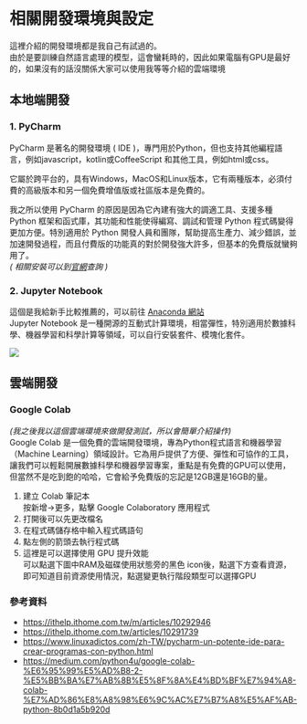 # 相關開發環境與設定

這裡介紹的開發環境都是我自己有試過的。  
由於是要訓練自然語言處理的模型，這會蠻耗時的，因此如果電腦有GPU是最好的，如果沒有的話沒關係大家可以使用我等等介紹的雲端環境


## 本地端開發
### 1. PyCharm

PyCharm 是著名的開發環境 ( IDE )，專門用於Python，但也支持其他編程語言，例如javascript，kotlin或CoffeeScript 和其他工具，例如html或css。  

它屬於跨平台的，具有Windows，MacOS和Linux版本，它有兩種版本，必須付費的高級版本和另一個免費增值版或社區版本是免費的。

我之所以使用 PyCharm 的原因是因為它內建有強大的調適工具、支援多種 Python 框架和函式庫，其功能和性能使得編寫、調試和管理 Python 程式碼變得更加方便。特別適用於 Python 開發人員和團隊，幫助提高生產力、減少錯誤，並加速開發過程，而且付費版的功能真的對於開發強大許多，但基本的免費版就蠻夠用了。  
_( 相關安裝可以到[官網](https://www.jetbrains.com/pycharm/download/?section=windows)查詢 )_

### 2. Jupyter Notebook

這個是我給新手比較推薦的，可以前往 [Anaconda 網站](https://www.anaconda.com/download)  
Jupyter Notebook 是一種開源的互動式計算環境，相當彈性，特別適用於數據科學、機器學習和科學計算等領域，可以自行安裝套件、模塊化套件。

<img src="https://miro.medium.com/v2/resize:fit:1200/1*R5uM8zw8uhW4-HC4F1v9IA.png">

## 雲端開發

### Google Colab 
_(我之後我以這個雲端環境來做開發測試，所以會簡單介紹操作)_  
Google Colab 是一個免費的雲端開發環境，專為Python程式語言和機器學習（Machine Learning）領域設計。它為用戶提供了方便、彈性和可協作的工具，讓我們可以輕鬆開展數據科學和機器學習專案，重點是有免費的GPU可以使用，但當然不是吃到飽的哈哈，它會給予免費版的忘記是12GB還是16GB的量。

1. 建立 Colab 筆記本  
   按新增->更多，點擊 Google Colaboratory 應用程式
2. 打開後可以先更改檔名
3. 在程式碼儲存格中輸入程式碼語句
4. 點左側的箭頭去執行程式碼
5. 這裡是可以選擇使用 GPU 提升效能  
   可以點選下圖中RAM及磁碟使用狀態旁的黑色 icon後，點選下方查看資源，即可知道目前資源使用情況，點選變更執行階段類型可以選擇GPU

### 參考資料
- <https://ithelp.ithome.com.tw/m/articles/10292946>
- <https://ithelp.ithome.com.tw/articles/10291739>
- <https://www.linuxadictos.com/zh-TW/pycharm-un-potente-ide-para-crear-programas-con-python.html>
- <https://medium.com/python4u/google-colab-%E6%95%99%E5%AD%B8-2-%E5%BB%BA%E7%AB%8B%E5%8F%8A%E4%BD%BF%E7%94%A8-colab-%E7%AD%86%E8%A8%98%E6%9C%AC%E7%B7%A8%E5%AF%AB-python-8b0d1a5b920d>


